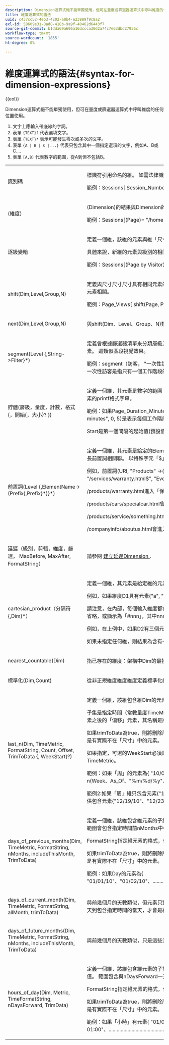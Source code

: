 ```yaml
---
description: Dimension運算式絕不能單獨使用，但可在量度或篩選器運算式中呼叫維度的任何位置使用。
title: 維度運算式的語法
uuid: c437cc52-4eb3-4202-a0b4-e23889f9c8a2
exl-id: 58609e31-8ad8-418b-9a9f-40462d6443f7
source-git-commit: b1dda69a606a16dccca30d2a74c7e63dbd27936c
workflow-type: tm+mt
source-wordcount: '1855'
ht-degree: 0%

---
```


# 維度運算式的語法{#syntax-for-dimension-expressions}

{{eol}}

Dimension運算式絕不能單獨使用，但可在量度或篩選器運算式中呼叫維度的任何位置使用。

1. 文字上應輸入帶底線的字詞。
1. 表單 `{TEXT}?` 代表選填文字。
1. 表單 `{TEXT}*` 表示可能發生零次或多次的文字。
1. 表單 `{A | B | C |...}` 代表只包含其中一個指定選項的文字，例如A、B或C....
1. 表單 `[A,B)` 代表數字的範圍，從A到但不包括B。

<table id="table_2D9AE1E2397843C284E838330370A1EE"> 
 <tbody> 
  <tr> 
   <td colname="col1"> <p>識別碼 </p> </td> 
   <td colname="col2"> <p>標識符引用命名的維。 如需法律識別碼的規則，請參閱 <a href="../../../home/c-get-started/c-qry-lang-syntx/c-syntx-id.md#concept-735fa36fc49643269b3646aaaa8f2fa8"> 識別碼的語法 </a>. </p> <p>範例：Sessions[ Session_Number = "1" ]是會話數為"1"的會話數。 工作階段編號是識別碼參考的命名維度。 </p> </td> 
  </tr> 
  <tr> 
   <td colname="col1"> <p>(維度) </p> </td> 
   <td colname="col2"> <p>(Dimension)的結果與Dimension的結果相同。 括弧指定運算式中的操作順序。 </p> <p>範例：Sessions[(Page)= "/home" ]是瀏覽頁面"/home"的Sessions數。 </p> </td> 
  </tr> 
  <tr> 
   <td colname="col1"> <p>逐級變暗 </p> </td> 
   <td colname="col2"> <p>定義一個維，該維的元素與維「尺寸」相同，但通過維級別與其他維相關。 </p> <p>具體來說，新維的元素與級別的相同元素相關，並且與與級別的任何元素相關的任何其他維的這些元素相關。 </p> <p>範例：Sessions[(Page by Visitor)="/home" ]是造訪頁面"/home"的訪客工作階段數。 </p> </td> 
  </tr> 
  <tr> 
   <td colname="col1"> <p>shift(Dim,Level,Group,N) </p> </td> 
   <td colname="col2"> <p>定義與尺寸尺寸尺寸具有相同元素的尺寸。 維級別的eth元素與新維的相同元素相關，而與級別的e+N元素相關的維的元素相關，前提是級別的eth和e+Nn元素與維組的相同元素相關。 </p> <p>範例：Page_Views[ shift(Page, Page_View, Session, 1)="/home" ]是相同工作階段中檢視的下一個頁面為「/home」的頁面檢視次數。 </p> </td> 
  </tr> 
  <tr> 
   <td colname="col1"> <p>next(Dim,Level,Group,N) </p> </td> 
   <td colname="col2"> <p>與shift(Dim、Level、Group、N)類似，但如果維中存在空值，則會跳過這些值。 </p> </td> 
  </tr> 
  <tr> 
   <td colname="col1"> <p>segment(Level {,String-&gt;Filter}*) </p> </td> 
   <td colname="col2"> <p> 定義會根據篩選器清單來分類層級元素的維度。 新維度的元素是以引數形式提供的字串。 「層級」的每個元素都與區段維度的第1個元素相關，其篩選條件允許「層級」的元素。 這類似區段視覺效果。 </p> <p>範例：segment（訪客， "一次性訪客" -&gt; Visitor_Sessions = 1, "非常忠誠的訪客" -&gt; Visitor_Sessions &gt; 10, "其他所有人" -&gt; True）會建立一個維度，將訪客分為三組 — 一次性訪客是指只有一個工作階段的訪客，非常忠誠的訪客是指有十個以上工作階段的訪客，而所有其他訪客的值皆為「其他所有人」。 </p> </td> 
  </tr> 
  <tr> 
   <td colname="col1"> <p>貯體(層級，量度，計數，格式{，開始{，大小}? }) </p> </td> 
   <td colname="col2"> <p>定義一個維，其元素是數字的範圍（例如[0-9]、[10-19]、...）。 「層級」元素與貯體維度的元素相關，其範圍包含該層級元素的「量度」值。 Format是用於格式化量度元素的printf格式字串。 </p> <p>範例：如果Page_Duration_Minutes是表示每頁所花費分鐘數的頁面檢視層級維度，則bucket(Session, sum(Page_Duration_Minutes, Page_View), 100, "%0.0f minutes", 0, 5)是表示每個工作階段所花費分鐘數的工作階段層級維度；其元素為5分鐘間隔 <code>{[0-5), [5-10),...,[495-500)}</code>. </p> <p>Start是第一個間隔的起始值(預設值：0)，而大小是間隔的大小(預設值：1)。 </p> </td> 
  </tr> 
  <tr> 
   <td colname="col1"> <p>前置詞(Level {,ElementName-&gt;(Prefix{,Prefix}*)}*) </p> </td> 
   <td colname="col2"> <p>定義一個維，其元素是給定的ElementName字串，並與相應的Prefix字串集相關聯。 「級別」的元素與前置詞dim的元素相關，前置詞dim與與級別的指定元素名稱匹配的最長前置詞相關聯。 以特殊字元「$」結尾的前置詞必須完全匹配。 </p> <p>例如，前置詞(URI, "Products" -&gt;("/products/"), "Services" -&gt;("/services/", "/products/service/"), "Warranties" -&gt;("/products/warranty.html$", "/services/warranty.html$", "Everyting Else" -&gt;("/")))會建立將URI分類為四個列出的類別的維度。 各頁面之影響如下： </p> <p>/products/warranty.html進入「保修」，因為它與/products/warranty.html$首碼完全相符。 </p> <p>/products/cars/specialcar.html會進入「產品」，因為它符合/products/首碼，而不再是首碼 </p> <p>/products/service/something.html會進入「服務」，因為它符合/products/service/前置詞，其長度超過/products/前置詞。 </p> <p>/companyinfo/aboutus.html會進入「其他所有項目」類別，因為其符合的唯一首碼為「/」。 </p> </td> 
  </tr> 
  <tr> 
   <td colname="col1"> <p>延遲（級別，剪輯，維度，篩選， MaxBefore, MaxAfter, FormatString） </p> </td> 
   <td colname="col2"> <p>請參閱 <a href="../../../home/c-get-started/c-intf-anlys-ftrs/c-config-ltcy-tbls/t-create-ltncy-dims.md#task-6d46ea8c89a047318d9c71bf105ef64a"> 建立延遲Dimension </a>. </p> </td> 
  </tr> 
  <tr> 
   <td colname="col1"> <p>cartesian_product（分隔符{,Dim}*） </p> </td> 
   <td colname="col2"> <p>定義一個維，其元素是給定維的元素的所有組合（「笛卡爾積」）。 每個元素的名稱由輸入維中對應元素的串連組成，由給定的分隔符字串分隔。 </p> <p>例如，如果維度D1具有元素{"a", "b"}，而維度D2具有元素{"x", "y"}，則笛卡爾積("-", D1, D2)具有元素{"a-x", "a-y", "b-x", "b-y"}。 </p> <p>請注意，在內部，每個輸入維度都會被視為其元素數是二的下一個冪。 這導致笛卡爾積中有一些虛元。 使用Data WorkbenchAPI時，視輸出格式而定，這些元素可能會遭到省略，或顯示為「#nnn」，其中nnn是元素的序數（且用戶端應忽略）。 </p> <p>例如，在上例中，如果D2有三個元素{"x"、"y"、"z"}，則會將其視為有四個元素，而笛卡爾積將有元素{"a-x"、"a-y"、"a-z"、"#3"、"b-x"、"b-y"、"b-z"、"#7"}。 </p> <p>如果未指定任何維，則結果為含有一個元素「#0」的維，等同於「無」維。 </p> </td> 
  </tr> 
  <tr> 
   <td colname="col1"> <p>nearest_countable(Dim) </p> </td> 
   <td colname="col2"> <p>指已存在的維度：架構中Dim的最接近可數上階。 例如，最接近的可數(URI)與Page_View相同。 </p> </td> 
  </tr> 
  <tr> 
   <td colname="col1"> <p>標準化(Dim,Count) </p> </td> 
   <td colname="col2"> <p>從非正規維度維度維度定義標準化維度，最多包含計數元素。 </p> </td> 
  </tr> 
  <tr> 
   <td colname="col1"> <p>last_n(Dim, TimeMetric, FormatString, Count, Offset, TrimToData {, WeekStart}?) </p> </td> 
   <td colname="col2"> <p>定義一個維，該維包含維Dim的元素子集，其元素表示時間片段，例如天、周或年。 </p> <p>子集是指定時間（常數量度TimeMetric的值）的範圍，該值被解釋為自1970年1月1日午夜UTC以來的秒數時間值。 此範圍包含「計數」元素，最後一個元素是指定維的元素之後的「偏移」元素，其名稱是將量度值格式化為指定FormatString字串的結果。 FormatString使用與標準C庫函式strftime相同的%逸出。 </p> <p>如果trimToData為true，則將刪除所生成尺寸開頭（即「尺寸」開頭之前）的任何元素。 若為false，則一律會有Count指定的確切元素數。 請注意，產生的維度末端可能總是有實際不在「尺寸」中的元素。 </p> <p>如果指定，可選的WeekStart必須是{ "Sun"、"Mon"、"Tue"、"Wed"、"Thu"、"Fri"、"Sat" }之一。 它會將TimeMetric回移至該工作日的最近一次事件，借此修改TimeMetric。 </p> <p>範例：如果「周」的元素為{ "10/03/10"、"10/10/10"、...、"12/12/10" }，且內置「截止」度量值為1292348109（代表2010年12月14日中旬的時間），則最後n(Week、As_Of、"%m/%d/%y"、4, 0, false, "Sun")使用元素{ 12/12/10"、"12/19/10"、"12/23/10"、"12/30/10" }定義維。 </p> <p>範例2:如果「周」維只包含元素{"12/19/10"、"12/26/10"、...、"01/30/11"}，且「截止」度量如上，則最近n(Week、As_Of、"%m/%d/%y"、4,0, true、"Sun")會提供包含元素{"12/19/10"、"12/23/10"、"12/30/10"}的維。 </p> </td> 
  </tr> 
  <tr> 
   <td colname="col1"> <p>days_of_previous_months(Dim, TimeMetric, FormatString, nMonths, includeThisMonth, TrimToData) </p> </td> 
   <td colname="col2"> <p>定義一個維，該維包含維元素的子集，其元素表示天。 子集是指定時間（常數量度TimeMetric的值）的範圍，該值被解釋為自1970年1月1日午夜UTC以來的秒數時間值。 範圍會包含指定時間前nMonths中每天對應的元素。 如果includeThisMonth為true，則範圍也會包含該月中包含指定時間的每一天。 </p> <p>FormatString指定維元素的格式，使用「%」逸出，如標準C庫函式字串中。 </p> <p>如果trimToData為true，則將刪除所生成尺寸開頭（即「尺寸」開頭之前）的任何元素。 若為false，則一律會有Count指定的確切元素數。 請注意，產生的維度末端可能總是有實際不在「尺寸」中的元素。 </p> <p>範例：如果Day的元素為{ "01/01/10"、"01/02/10"、........................................................................................................................................................................................................................................... </p> </td> 
  </tr> 
  <tr> 
   <td colname="col1"> <p>days_of_current_month(Dim, TimeMetric, FormatString, allMonth, trimToData) </p> </td> 
   <td colname="col2"> <p>與前幾個月的天數類似，但元素只對應與TimeMetric所指定的時間相同月份的天數。 如果allMonth為true，則適當月份的每一天都會有元素；否則，只有從適當月份的第一天到包含指定時間的當天，才會是維度的一部分。 </p> </td> 
  </tr> 
  <tr> 
   <td colname="col1"> <p>days_of_future_months(Dim, TimeMetric, FormatString, nMonths, includeThisMonth, TrimToData) </p> </td> 
   <td colname="col2"> <p>與前幾個月的天數類似，只是這些元素對應到月份之後的天數，而非之前的天數，該月包含TimeMetric指定的時間。 </p> </td> 
  </tr> 
  <tr> 
   <td colname="col1"> <p>hours_of_day(Dim, Metric, TimeFormatString, nDaysForward, TrimData) </p> </td> 
   <td colname="col2"> <p>定義一個維，該維包含維元素的子集，其元素表示小時。 子集是指定時間（常數量度TimeMetric的值）的範圍，該值被解釋為自1970年1月1日午夜UTC以來的秒數時間值。 範圍包含與nDaysForward一天之後的每小時對應的元素，包含TimeMetric指定的時間。 </p> <p>FormatString指定維元素的格式，使用「%」逸出，如標準C庫函式字串中。 格式字串應一律輸出字串，代表傳入時間當天開始的午夜。 </p> <p>如果trimToData為true，則將刪除所生成尺寸開頭（即「尺寸」開頭之前）的任何元素。 若為false，則一律會有Count指定的確切元素數。 請注意，產生的維度末端可能總是有實際不在「尺寸」中的元素。 </p> <p>範例：如果「小時」有元素{ "01/01/10 00:00"、"01/01/10 01:00"、...............................................................................................................................................................................................................................0" }。 </p> </td> 
  </tr> 
 </tbody> 
</table>
